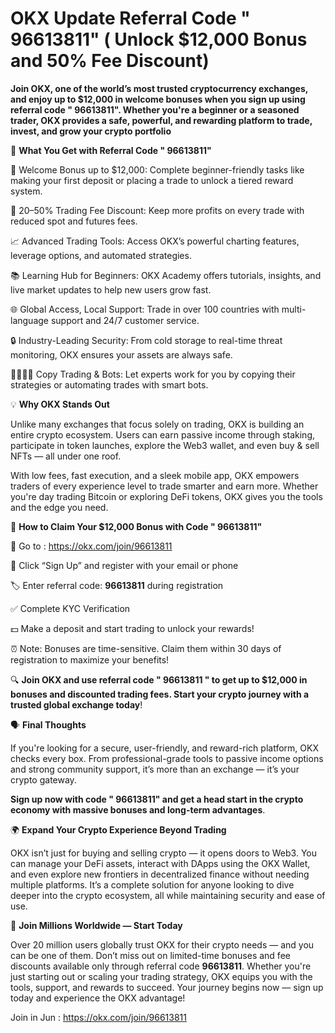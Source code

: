 # OKX Update Referral Code " 96613811" ( Unlock $12,000 Bonus and 50% Fee Discount)

**Join OKX, one of the world’s most trusted cryptocurrency exchanges, and enjoy up to $12,000 in welcome bonuses when you sign up using referral code " 96613811".  Whether you're a beginner or a seasoned trader, OKX provides a safe, powerful, and rewarding platform to trade, invest, and grow your crypto portfolio**

🎁 **What You Get with Referral Code " 96613811"**

💸 Welcome Bonus up to $12,000: Complete beginner-friendly tasks like making your first deposit or placing a trade to unlock a tiered reward system.

🔻 20–50% Trading Fee Discount: Keep more profits on every trade with reduced spot and futures fees.

📈 Advanced Trading Tools: Access OKX’s powerful charting features, leverage options, and automated strategies.

📚 Learning Hub for Beginners: OKX Academy offers tutorials, insights, and live market updates to help new users grow fast.

🌐 Global Access, Local Support: Trade in over 100 countries with multi-language support and 24/7 customer service.

🔒 Industry-Leading Security: From cold storage to real-time threat monitoring, OKX ensures your assets are always safe.

👨‍👩‍👧‍👦 Copy Trading & Bots: Let experts work for you by copying their strategies or automating trades with smart bots.

💡 **Why OKX Stands Out**

Unlike many exchanges that focus solely on trading, OKX is building an entire crypto ecosystem. Users can earn passive income through staking, participate in token launches, explore the Web3 wallet, and even buy & sell NFTs — all under one roof.

With low fees, fast execution, and a sleek mobile app, OKX empowers traders of every experience level to trade smarter and earn more. Whether you're day trading Bitcoin or exploring DeFi tokens, OKX gives you the tools and the edge you need.

📝 **How to Claim Your $12,000 Bonus with Code " 96613811"**

🔗 Go to : https://okx.com/join/96613811

🧾 Click “Sign Up” and register with your email or phone

🏷️ Enter referral code: **96613811** during registration

✅ Complete KYC Verification

💵 Make a deposit and start trading to unlock your rewards!

⏰ Note: Bonuses are time-sensitive. Claim them within 30 days of registration to maximize your benefits!

🔍 
**Join OKX and use referral code " 96613811 " to get up to $12,000 in bonuses and discounted trading fees. Start your crypto journey with a trusted global exchange today**!

🗣 **Final Thoughts**

If you're looking for a secure, user-friendly, and reward-rich platform, OKX checks every box. From professional-grade tools to passive income options and strong community support, it’s more than an exchange — it’s your crypto gateway.

**Sign up now with code " 96613811" and get a head start in the crypto economy with massive bonuses and long-term advantages**.

🌍 **Expand Your Crypto Experience Beyond Trading**

OKX isn’t just for buying and selling crypto — it opens doors to Web3. You can manage your DeFi assets, interact with DApps using the OKX Wallet, and even explore new frontiers in decentralized finance without needing multiple platforms. It’s a complete solution for anyone looking to dive deeper into the crypto ecosystem, all while maintaining security and ease of use.

📢 **Join Millions Worldwide — Start Today**

Over 20 million users globally trust OKX for their crypto needs — and you can be one of them. Don’t miss out on limited-time bonuses and fee discounts available only through referral code **96613811**. Whether you're just starting out or scaling your trading strategy, OKX equips you with the tools, support, and rewards to succeed. Your journey begins now — sign up today and experience the OKX advantage!


Join in Jun : https://okx.com/join/96613811




